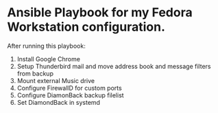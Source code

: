 # Ansible Playbook for my Fedora Workstation configuration.

After running this playbook:

1.  Install Google Chrome
2.  Setup Thunderbird mail and move address book and message filters from backup
3.  Mount external Music drive
4.  Configure FirewallD for custom ports
5.  Configure DiamonBack backup filelist
6.  Set DiamondBack in systemd
